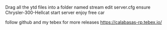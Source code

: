 Drag all the ytd files into a folder named stream 
edit server.cfg ensure Chrysler-300-Hellcat 
start server 
enjoy free car 

follow github and my tebex for more releases 
https://calabasas-rp.tebex.io/
